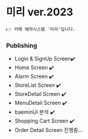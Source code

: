 # 미리 ver.2023

```
👉 카페 예약시스템 '미리'입니다.
```


### Publishing

* Login & SignUp Screen✔️
* Home Screen ✔️
* Alarm Screen ✔️
* StoreList Screen ✔️
* StoreDetail Screen ✔️
* MenuDetail Screen ✔️
 * baeminUi 분석 ✔️
* Shopping Cart Screen ✔️
* Order Detail Screen 진행중...
